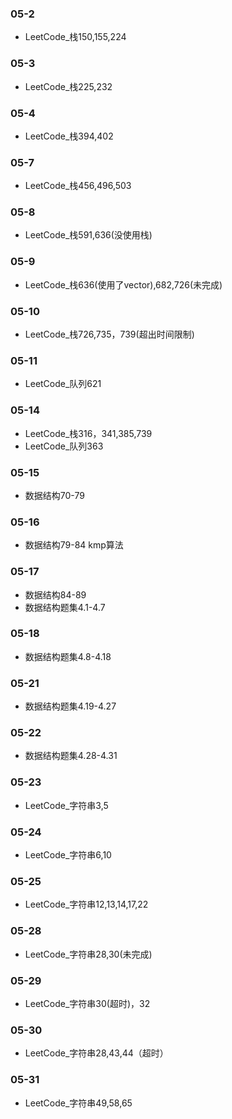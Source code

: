 ### 05-2
* LeetCode_栈150,155,224
### 05-3
* LeetCode_栈225,232
### 05-4
* LeetCode_栈394,402
### 05-7
* LeetCode_栈456,496,503
### 05-8
* LeetCode_栈591,636(没使用栈)
### 05-9
* LeetCode_栈636(使用了vector),682,726(未完成)
### 05-10
* LeetCode_栈726,735，739(超出时间限制)
### 05-11
* LeetCode_队列621
### 05-14
* LeetCode_栈316，341,385,739
* LeetCode_队列363
### 05-15
* 数据结构70-79
### 05-16
* 数据结构79-84   kmp算法
### 05-17
* 数据结构84-89
* 数据结构题集4.1-4.7
### 05-18
* 数据结构题集4.8-4.18
### 05-21
* 数据结构题集4.19-4.27
### 05-22
* 数据结构题集4.28-4.31
### 05-23
* LeetCode_字符串3,5
### 05-24
* LeetCode_字符串6,10
### 05-25
* LeetCode_字符串12,13,14,17,22
### 05-28
* LeetCode_字符串28,30(未完成)
### 05-29
* LeetCode_字符串30(超时)，32
### 05-30
* LeetCode_字符串28,43,44（超时）
### 05-31
* LeetCode_字符串49,58,65